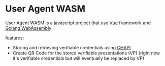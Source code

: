 # User Agent WASM
User Agent WASM is a javascript project that use [Vue](https://vuejs.org) framework and
[Golang WebAssembly](https://github.com/golang/go/wiki/WebAssembly)

features:
- Storing and retrieving verifiable credentials using [CHAPI](https://github.com/digitalbazaar/credential-handler-polyfill)
- Create QR Code for the stored verifiable presentations (VP) (right now it's verifiable credentials but will eventually be replaced by VP)

